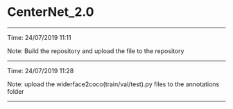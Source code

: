 # CenterNet_2.0
--------------------------------

Time: 24/07/2019 11:11

Note: Build the repository and upload the file to the repository

--------------------------------
Time: 24/07/2019 11:28

Note: upload the widerface2coco(train/val/test).py files to the annotations folder

--------------------------------

